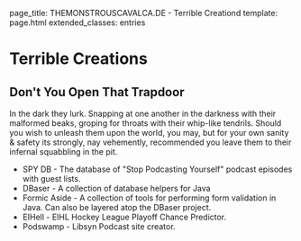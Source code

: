 page_title: THEMONSTROUSCAVALCA.DE - Terrible Creationd
template: page.html
extended_classes: entries

# Terrible Creations

## Don't You Open That Trapdoor
In the dark they lurk. Snapping at one another in the darkness with their malformed beaks, groping for throats with their whip-like tendrils. 
Should you wish to unleash them upon the world, you may, but for your own sanity &amp; safety its strongly, nay vehemently, recommended you leave them to their 
infernal squabbling in the pit. 

* SPY DB - The database of "Stop Podcasting Yourself" podcast episodes with guest lists.
* DBaser - A collection of database helpers for Java
* Formic Aside - A collection of tools for performing form validation in Java. Can also be layered atop the DBaser project.
* EIHell - EIHL Hockey League Playoff Chance Predictor.
* Podswamp - Libsyn Podcast site creator.
